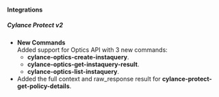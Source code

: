 
#### Integrations
##### Cylance Protect v2
- **New Commands**  
Added support for Optics API with 3 new commands:
  - **cylance-optics-create-instaquery**.
  - **cylance-optics-get-instaquery-result**.
  - **cylance-optics-list-instaquery**.
- Added the full context and raw_response result for **cylance-protect-get-policy-details**.
